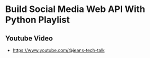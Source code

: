 # Build Social Media Web API With Python Playlist

## Youtube Video

- https://www.youtube.com/@jeans-tech-talk
